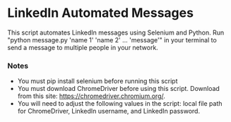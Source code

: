 # LinkedIn Automated Messages
This script automates LinkedIn messages using Selenium and Python. Run "python message.py 'name 1' 'name 2' ... 'message'" in your terminal to send a message to multiple people in your network.
### Notes
- You must pip install selenium before running this script
- You must download ChromeDriver before using this script. Download from this site: https://chromedriver.chromium.org/.
- You will need to adjust the following values in the script: local file path for ChromeDriver, LinkedIn username, and LinkedIn password.

